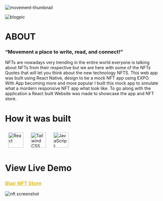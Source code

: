 ![movement-thumbnail](https://user-images.githubusercontent.com/88805312/200400774-f6f07b4e-7bf5-4242-af9a-4461e6046995.png)

![blogpic](https://user-images.githubusercontent.com/88805312/200400848-114f3a34-4d1a-4c37-aa30-89a48d61496d.png)


<h1>ABOUT</h1>
<h3> “Movement a place to write, read, and connect!”</h3>
<h4. The Goal</h4>
<P> NFTs are nowadays very trending in the entire world everyone is talking about NFTs from their respective but we are here with some of the NFTs Quotes that will let you think about the new technology NFTS. This web app was built using React Native, design to be a mock NFT app using EXPO. With App becoming more and more popular I built this mock app to simulate what a mordern responsive NFT app what look like. To go along with the application a React built Website was made to showcase the app and NFT store.  </p>


<h1> How it was built </h1>
<div style="liststyle: none;">
  <a href="https://reactjs.org/" target="_blank"><img style="margin: 10px" src="https://miro.medium.com/max/1400/1*safAvjgR68qpQCreDTOcYA.png" alt="React" height="50" /></a>
  <a href="https://www.tailwindcss.com/" target="_blank"><img style="margin: 10px" src="https://profilinator.rishav.dev/skills-assets/tailwindcss.svg" alt="Tailwind CSS" height="50" /></a>
  <a href="https://www.javascript.com/" target="_blank"><img style="margin: 10px" src="https://profilinator.rishav.dev/skills-assets/javascript-original.svg" alt="JavaScript" height="50" /></a> 
</div>

<h1> View Live Demo </h1>
<a style="color: #e3bb1c;" href="https://blairnft.netlify.app/"><h3 style="color: #e3bb1c;">Blair NFT Store </h3></a>

![nft screenshot](https://user-images.githubusercontent.com/88805312/200400416-42ad5668-af50-4059-a088-98ac52561bc1.png)
